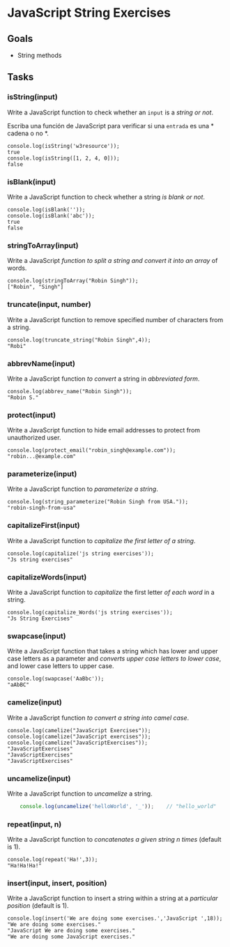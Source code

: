 # JavaScript String Exercises

## Goals

- String methods

## Tasks

### isString(input)

Write a JavaScript function to check whether an `input` is a *string or not*.

Escriba una función de JavaScript para verificar si una `entrada` es una * cadena o no *.

    console.log(isString('w3resource'));
    true
    console.log(isString([1, 2, 4, 0]));
    false

### isBlank(input)

Write a JavaScript function to check whether a string *is blank or not*.

    console.log(isBlank(''));
    console.log(isBlank('abc'));
    true
    false

### stringToArray(input)

Write a JavaScript *function to split a string and convert it into an array* of words.

    console.log(stringToArray("Robin Singh"));
    ["Robin", "Singh"]

### truncate(input, number)

Write a JavaScript function to remove specified number of characters from a string.

    console.log(truncate_string("Robin Singh",4));
    "Robi"

### abbrevName(input)

Write a JavaScript function *to convert* a string in *abbreviated form*.

    console.log(abbrev_name("Robin Singh"));
    "Robin S."

### protect(input)

Write a JavaScript function to hide email addresses to protect from unauthorized user.

    console.log(protect_email("robin_singh@example.com"));
    "robin...@example.com"

### parameterize(input)

Write a JavaScript function to *parameterize a string*.

    console.log(string_parameterize("Robin Singh from USA."));
    "robin-singh-from-usa"

### capitalizeFirst(input)

Write a JavaScript function to *capitalize the first letter of a string*.

    console.log(capitalize('js string exercises'));
    "Js string exercises"

### capitalizeWords(input)

Write a JavaScript function to *capitalize* the first letter *of each word* in a string.

    console.log(capitalize_Words('js string exercises'));
    "Js String Exercises"

### swapcase(input)

Write a JavaScript function that takes a string which has lower and upper case letters as a parameter and *converts upper case letters to lower case*, and lower case letters to upper case.

    console.log(swapcase('AaBbc'));
    "aAbBC"

### camelize(input)

Write a JavaScript function *to convert a string into camel case*.

    console.log(camelize("JavaScript Exercises"));
    console.log(camelize("JavaScript exercises"));
    console.log(camelize("JavaScriptExercises"));
    "JavaScriptExercises"
    "JavaScriptExercises"
    "JavaScriptExercises"

### uncamelize(input)

Write a JavaScript function to *uncamelize* a string.

```js
    console.log(uncamelize('helloWorld', '_'));    // "hello_world"
```

### repeat(input, n)

Write a JavaScript function to *concatenates a given string n times* (default is 1).

    console.log(repeat('Ha!',3));
    "Ha!Ha!Ha!"

### insert(input, insert, position)

Write a JavaScript function to insert a string within a string at a *particular position* (default is 1).


    console.log(insert('We are doing some exercises.','JavaScript ',18));
    "We are doing some exercises."
    "JavaScript We are doing some exercises."
    "We are doing some JavaScript exercises."
